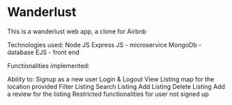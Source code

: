# Wanderlust

This is a wanderlust web app, a clone for Airbnb

Technologies used: 
  Node JS
  Express JS - microservice
  MongoDb - database
  EJS - front end
  
Functionalities implemented:

  Ability to: 
    Signup as a new user
    Login & Logout
    View Listing
    map for the location provided
    Filter Listing
    Search Listing
    Add Listing
    Delete Listing
    Add a review for the listing
    Restricted functionalities for user not signed up
